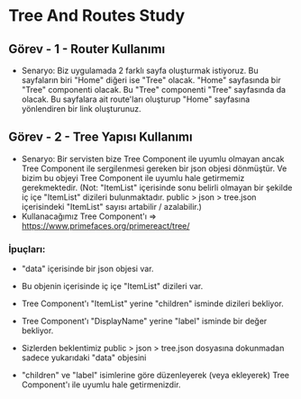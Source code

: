 # Tree And Routes Study

## Görev - 1 - Router Kullanımı

- Senaryo: Biz uygulamada 2 farklı sayfa oluşturmak istiyoruz. Bu sayfaların biri "Home" diğeri ise "Tree" olacak. "Home" sayfasında bir "Tree" componenti olacak. Bu "Tree" componenti "Tree" sayfasında da olacak. Bu sayfalara ait route'ları oluşturup "Home" sayfasına yönlendiren bir link oluşturunuz.

## Görev - 2 - Tree Yapısı Kullanımı

- Senaryo: Bir servisten bize Tree Component ile uyumlu olmayan ancak Tree Component ile sergilenmesi gereken bir json objesi dönmüştür. Ve bizim bu objeyi Tree Component ile uyumlu hale getirmemiz gerekmektedir. (Not: "ItemList" içerisinde sonu belirli olmayan bir şekilde iç içe "ItemList" dizileri bulunmaktadır. public > json > tree.json içerisindeki "ItemList" sayısı artabilir / azalabilir.)
- Kullanacağımız Tree Component'ı => https://www.primefaces.org/primereact/tree/

### İpuçları:

- "data" içerisinde bir json objesi var.
- Bu objenin içerisinde iç içe "ItemList" dizileri var.
- Tree Component'ı "ItemList" yerine "children" isminde dizileri bekliyor.
- Tree Component'ı "DisplayName" yerine "label" isminde bir değer bekliyor.

- Sizlerden beklentimiz public > json > tree.json dosyasına dokunmadan sadece yukarıdaki "data" objesini
- "children" ve "label" isimlerine göre düzenleyerek (veya ekleyerek) Tree Component'ı ile uyumlu hale getirmenizdir.
